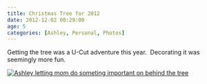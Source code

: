 ```yaml
---
title: Christmas Tree for 2012
date: 2012-12-02 00:29:00
age: 5
categories: [Ashley, Personal, Photos]
---
```

Getting the tree was a U-Cut adventure this year.  Decorating it was seemingly more fun.

[<img src="https://lh3.googleusercontent.com/rM7z51U1BllfMLiub1yz_f9ip7YC1Bv-LQX-hSE0pvYHDEVM1CTMGOG3TSBpz3VvFmQpHSbHBdFjAdquO6aXPZMXyy3l81jdotNMB5k5oESlxiaxREFGgSEKzTeomRrAG2v4P_zaCYDXWbdZQUd8Wf2LmIqXC-Rt5Ol9YCxBMlEn1V8lKE1Yw5e10ib5g_-u7imIuQrtVTpo6qHkNt7gbnPHuxCqEINHdmZQOImY8SoXZTBUo81yu6wTPkTlM8IuDfcAASS4MwOFlTT9KZzii9_3IuzMy6bmCe1NWa6K0HrFhDuxzUBBkq69S9XlUIwFnvk6hCAF20iH8BJIpL4fBKUBS5c8jLiJYKji1dIathCOH4gfPtpCBhGxyXzaasB5uDor-537rAzfvvj1TMNzD3dHhRjy-Xpa99VnuS1bg5qEismIW3u_bv3gUWLsnHoApYXlRG_tIwcszDL_99VZ_6Z4OW3deMy4-Abdn4q59wjRB51d4GfgSpYQJlR5V5cGG8y2AeAffd6n6sxKIUOQi3TI9uxKrQd84ZNTinjMWtF-i65aOJ4FXmsbJUrWYugAaUts-Y1XXB37cEgfttzvpXHyQFA51neZhMbXWyAyjiRuHbyXB3VX16pxbvboZt6W4kZtXtL_gDfW2jq2lfH42LwY=w435-h326-no" alt="Ashley letting mom do someting important on behind the tree" class="wyseguys-album"/>](https://photos.google.com/album/AF1QipPV8rBb8Q5yTDDjgkg2iuFnXNuofL5LDTs4bZ6Q)
